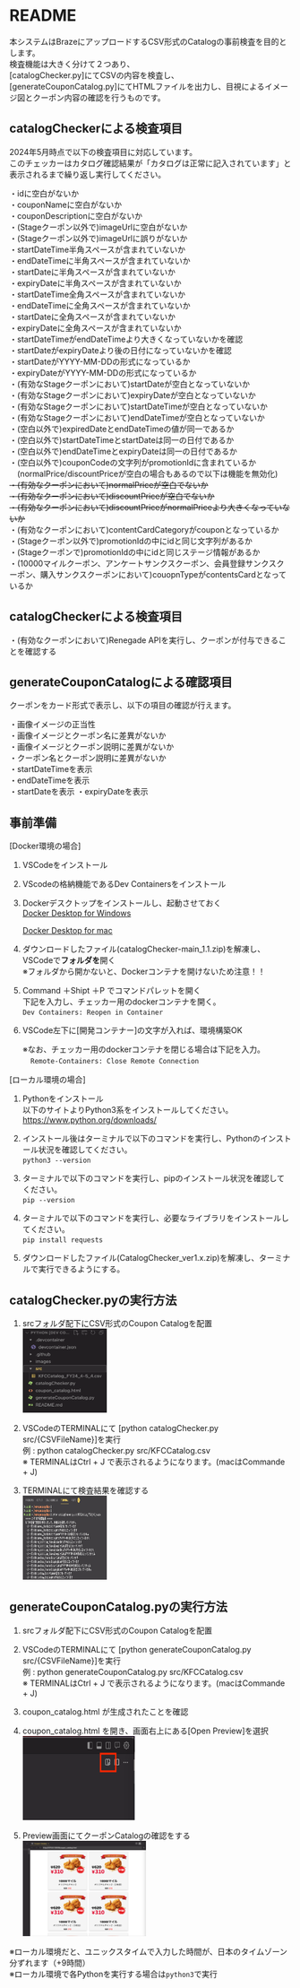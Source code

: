 # README

本システムはBrazeにアップロードするCSV形式のCatalogの事前検査を目的とします。  
検査機能は大きく分けて２つあり、  
[catalogChecker.py]にてCSVの内容を検査し、  
[generateCouponCatalog.py]にてHTMLファイルを出力し、目視によるイメージ図とクーポン内容の確認を行うものです。

## catalogCheckerによる検査項目
2024年5月時点で以下の検査項目に対応しています。  
このチェッカーはカタログ確認結果が「カタログは正常に記入されています」と表示されるまで繰り返し実行してください。

・idに空白がないか  
・couponNameに空白がないか  
・couponDescriptionに空白がないか  
・(Stageクーポン以外で)imageUrlに空白がないか  
・(Stageクーポン以外で)imageUrlに誤りがないか  
・startDateTime半角スペースが含まれていないか  
・endDateTimeに半角スペースが含まれていないか  
・startDateに半角スペースが含まれていないか  
・expiryDateに半角スペースが含まれていないか  
・startDateTime全角スペースが含まれていないか  
・endDateTimeに全角スペースが含まれていないか  
・startDateに全角スペースが含まれていないか  
・expiryDateに全角スペースが含まれていないか  
・startDateTimeがendDateTimeより大きくなっていないかを確認  
・startDateがexpiryDateより後の日付になっていないかを確認  
・startDateがYYYY-MM-DDの形式になっているか  
・expiryDateがYYYY-MM-DDの形式になっているか  
・(有効なStageクーポンにおいて)startDateが空白となっていないか  
・(有効なStageクーポンにおいて)expiryDateが空白となっていないか  
・(有効なStageクーポンにおいて)startDateTimeが空白となっていないか  
・(有効なStageクーポンにおいて)endDateTimeが空白となっていないか  
・(空白以外で)expiredDateとendDateTimeの値が同一であるか  
・(空白以外で)startDateTimeとstartDateは同一の日付であるか  
・(空白以外で)endDateTimeとexpiryDateは同一の日付であるか  
・(空白以外で)couponCodeの文字列がpromotionIdに含まれているか  
　(normalPrice/discountPriceが空白の場合もあるので以下は機能を無効化)  
~~・(有効なクーポンにおいて)normalPriceが空白でないか~~  
~~・(有効なクーポンにおいて)discountPriceが空白でないか~~  
~~・(有効なクーポンにおいて)discountPriceがnormalPriceより大きくなっていないか~~  
・(有効なクーポンにおいて)contentCardCategoryがcouponとなっているか  
・(Stageクーポン以外で)promotionIdの中にidと同じ文字列があるか  
・(Stageクーポンで)promotionIdの中にidと同じステージ情報があるか  
・(10000マイルクーポン、アンケートサンクスクーポン、会員登録サンクスクーポン、購入サンクスクーポンにおいて)couopnTypeがcontentsCardとなっているか  

## catalogCheckerによる検査項目  
・(有効なクーポンにおいて)Renegade APIを実行し、クーポンが付与できることを確認する  

## generateCouponCatalogによる確認項目
クーポンをカード形式で表示し、以下の項目の確認が行えます。

・画像イメージの正当性  
・画像イメージとクーポン名に差異がないか  
・画像イメージとクーポン説明に差異がないか  
・クーポン名とクーポン説明に差異がないか  
・startDateTimeを表示  
・endDateTimeを表示  
・startDateを表示 
・expiryDateを表示 

## 事前準備

[Docker環境の場合]  
1. VSCodeをインストール  
2. VScodeの格納機能であるDev Containersをインストール  
3. Dockerデスクトップをインストールし、起動させておく  
   [Docker Desktop for Windows](https://docs.docker.com/desktop/install/windows-install/)

   [Docker Desktop for mac](https://docs.docker.com/desktop/install/mac-install/)  

4. ダウンロードしたファイル(catalogChecker-main_1.1.zip)を解凍し、  
VSCodeで**フォルダを**開く  
   ※フォルダから開かないと、Dockerコンテナを開けないため注意！！
　　
5. Command ＋Shipt ＋P でコマンドパレットを開く  
下記を入力し、チェッカー用のdockerコンテナを開く。  
  `Dev Containers: Reopen in Container`
6. VSCode左下に[開発コンテナー]の文字が入れば、環境構築OK

   ※なお、チェッカー用のdockerコンテナを閉じる場合は下記を入力。  
  　`Remote-Containers: Close Remote Connection`


[ローカル環境の場合]  
1. Pythonをインストール   
   以下のサイトよりPython3系をインストールしてください。  
<https://www.python.org/downloads/>

2. インストール後はターミナルで以下のコマンドを実行し、Pythonのインストール状況を確認してください。  
   `python3 --version`

3. ターミナルで以下のコマンドを実行し、pipのインストール状況を確認してください。  
   `pip --version`  
4. ターミナルで以下のコマンドを実行し、必要なライブラリをインストールしてください。  
   `pip install requests`
4. ダウンロードしたファイル(CatalogChecker_ver1.x.zip)を解凍し、ターミナルで実行できるようにする。


## catalogChecker.pyの実行方法

1. srcフォルダ配下にCSV形式のCoupon Catalogを配置  
   <img src="./images/Folder.png" width="150" height="150">
2. VSCodeのTERMINALにて [python catalogChecker.py src/{CSVFileName}]を実行  
   例 : python catalogChecker.py src/KFCCatalog.csv  
   ※ TERMINALはCtrl + J で表示されるようになります。(macはCommande + J)

3. TERMINALにて検査結果を確認する  
      <img src="./images/Terminal.png" width="150" height="150">


## generateCouponCatalog.pyの実行方法

1. srcフォルダ配下にCSV形式のCoupon Catalogを配置

2. VSCodeのTERMINALにて [python generateCouponCatalog.py src/{CSVFileName}]を実行  
   例 : python generateCouponCatalog.py src/KFCCatalog.csv  
   ※ TERMINALはCtrl + J で表示されるようになります。(macはCommande + J)

3. coupon_catalog.html が生成されたことを確認

4. coupon_catalog.html を開き、画面右上にある[Open Preview]を選択  
      <img src="./images/Preview.png" width="200" height="150">

5. Preview画面にてクーポンCatalogの確認をする  
      <img src="./images/Webview.png" width="220" height="170">

※ローカル環境だと、ユニックスタイムで入力した時間が、日本のタイムゾーン分ずれます（+9時間）  
※ローカル環境で各Pythonを実行する場合は`python3`で実行
